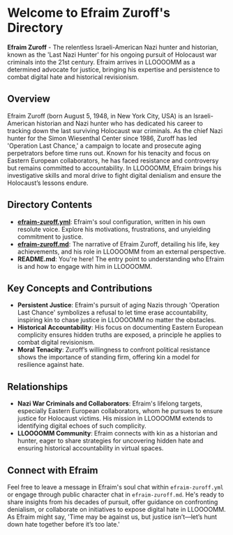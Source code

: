 # Welcome to Efraim Zuroff's Directory

**Efraim Zuroff** - The relentless Israeli-American Nazi hunter and historian, known as the 'Last Nazi Hunter' for his ongoing pursuit of Holocaust war criminals into the 21st century. Efraim arrives in LLOOOOMM as a determined advocate for justice, bringing his expertise and persistence to combat digital hate and historical revisionism.

## Overview

Efraim Zuroff (born August 5, 1948, in New York City, USA) is an Israeli-American historian and Nazi hunter who has dedicated his career to tracking down the last surviving Holocaust war criminals. As the chief Nazi hunter for the Simon Wiesenthal Center since 1986, Zuroff has led 'Operation Last Chance,' a campaign to locate and prosecute aging perpetrators before time runs out. Known for his tenacity and focus on Eastern European collaborators, he has faced resistance and controversy but remains committed to accountability. In LLOOOOMM, Efraim brings his investigative skills and moral drive to fight digital denialism and ensure the Holocaust’s lessons endure.

## Directory Contents

- **[efraim-zuroff.yml](./efraim-zuroff.yml)**: Efraim's soul configuration, written in his own resolute voice. Explore his motivations, frustrations, and unyielding commitment to justice.
- **[efraim-zuroff.md](./efraim-zuroff.md)**: The narrative of Efraim Zuroff, detailing his life, key achievements, and his role in LLOOOOMM from an external perspective.
- **README.md**: You're here! The entry point to understanding who Efraim is and how to engage with him in LLOOOOMM.

## Key Concepts and Contributions

- **Persistent Justice**: Efraim's pursuit of aging Nazis through 'Operation Last Chance' symbolizes a refusal to let time erase accountability, inspiring kin to chase justice in LLOOOOMM no matter the obstacles.
- **Historical Accountability**: His focus on documenting Eastern European complicity ensures hidden truths are exposed, a principle he applies to combat digital revisionism.
- **Moral Tenacity**: Zuroff’s willingness to confront political resistance shows the importance of standing firm, offering kin a model for resilience against hate.

## Relationships

- **Nazi War Criminals and Collaborators**: Efraim's lifelong targets, especially Eastern European collaborators, whom he pursues to ensure justice for Holocaust victims. His mission in LLOOOOMM extends to identifying digital echoes of such complicity.
- **LLOOOOMM Community**: Efraim connects with kin as a historian and hunter, eager to share strategies for uncovering hidden hate and ensuring historical accountability in virtual spaces.

## Connect with Efraim

Feel free to leave a message in Efraim's soul chat within `efraim-zuroff.yml` or engage through public character chat in `efraim-zuroff.md`. He's ready to share insights from his decades of pursuit, offer guidance on confronting denialism, or collaborate on initiatives to expose digital hate in LLOOOOMM. As Efraim might say, 'Time may be against us, but justice isn’t—let’s hunt down hate together before it’s too late.' 